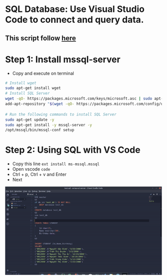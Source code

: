 # SQL Database: Use Visual Studio Code to connect and query data.
## This script follow [here](https://docs.microsoft.com/en-us/sql/linux/quickstart-install-connect-ubuntu?view=sql-server-2017)
# Step 1: Install mssql-server
- Copy and execute on terminal
```bash
# Install wget
sudo apt-get install wget
# Install SQL Server
wget -qO- https://packages.microsoft.com/keys/microsoft.asc | sudo apt-key add - # Import the public repository GPG keys
add-apt-repository "$(wget -qO- https://packages.microsoft.com/config/ubuntu/16.04/mssql-server-2017.list)" # Register the Microsoft SQL Server Ubunt$

# Run the following commands to install SQL Server
sudo apt-get update -y 
sudo apt-get install -y mssql-server -y
/opt/mssql/bin/mssql-conf setup

```
# Step 2: Using SQL with VS Code
- Copy this line `ext install ms-mssql.mssql`
- Open vscode `code`
- Ctrl + p, Ctrl + v and Enter
- Next

![demo](demo.gif)
